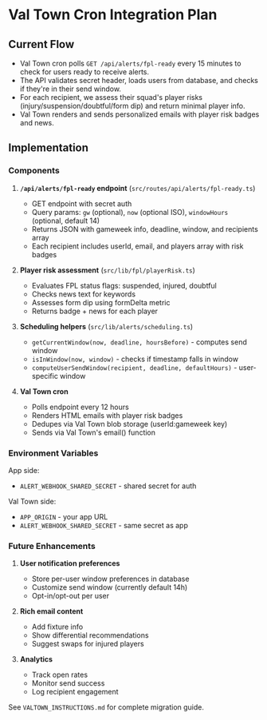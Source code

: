 # Val Town Cron Integration Plan

## Current Flow

- Val Town cron polls `GET /api/alerts/fpl-ready` every 15 minutes to check for users ready to receive alerts.
- The API validates secret header, loads users from database, and checks if they're in their send window.
- For each recipient, we assess their squad's player risks (injury/suspension/doubtful/form dip) and return minimal player info.
- Val Town renders and sends personalized emails with player risk badges and news.

## Implementation

### Components

1. **`/api/alerts/fpl-ready` endpoint** (`src/routes/api/alerts/fpl-ready.ts`)
   - GET endpoint with secret auth
   - Query params: `gw` (optional), `now` (optional ISO), `windowHours` (optional, default 14)
   - Returns JSON with gameweek info, deadline, window, and recipients array
   - Each recipient includes userId, email, and players array with risk badges

2. **Player risk assessment** (`src/lib/fpl/playerRisk.ts`)
   - Evaluates FPL status flags: suspended, injured, doubtful
   - Checks news text for keywords
   - Assesses form dip using formDelta metric
   - Returns badge + news for each player

3. **Scheduling helpers** (`src/lib/alerts/scheduling.ts`)
   - `getCurrentWindow(now, deadline, hoursBefore)` - computes send window
   - `isInWindow(now, window)` - checks if timestamp falls in window
   - `computeUserSendWindow(recipient, deadline, defaultHours)` - user-specific window

4. **Val Town cron**
   - Polls endpoint every 12 hours
   - Renders HTML emails with player risk badges
   - Dedupes via Val Town blob storage (userId:gameweek key)
   - Sends via Val Town's email() function

### Environment Variables

App side:
- `ALERT_WEBHOOK_SHARED_SECRET` - shared secret for auth

Val Town side:
- `APP_ORIGIN` - your app URL
- `ALERT_WEBHOOK_SHARED_SECRET` - same secret as app

### Future Enhancements

1. **User notification preferences**
   - Store per-user window preferences in database
   - Customize send window (currently default 14h)
   - Opt-in/opt-out per user

2. **Rich email content**
   - Add fixture info
   - Show differential recommendations
   - Suggest swaps for injured players

3. **Analytics**
   - Track open rates
   - Monitor send success
   - Log recipient engagement

See `VALTOWN_INSTRUCTIONS.md` for complete migration guide.
